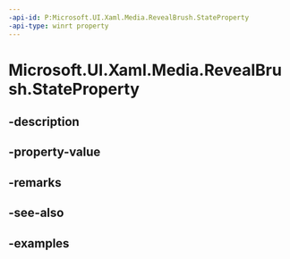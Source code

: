 ```yaml
---
-api-id: P:Microsoft.UI.Xaml.Media.RevealBrush.StateProperty
-api-type: winrt property
---
```


<!-- Property syntax.
public DependencyProperty StateProperty { get; }
-->

# Microsoft.UI.Xaml.Media.RevealBrush.StateProperty

## -description

## -property-value

## -remarks

## -see-also

## -examples

